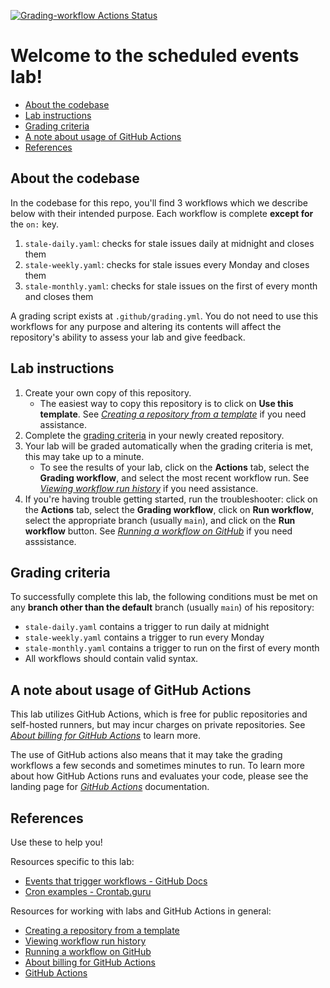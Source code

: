 [![Grading-workflow Actions Status](https://github.com/a-a-ron/ubiquitous-octo-succotash/workflows/Grading-workflow/badge.svg?branch=main)](https://github.com/a-a-ron/ubiquitous-octo-succotash/actions)

# Welcome to the scheduled events lab!
- [About the codebase](#about-the-codebase)
- [Lab instructions](#lab-instructions)
- [Grading criteria](#grading-criteria)
- [A note about usage of GitHub Actions](#a-note-about-usage-of-github-actions)
- [References](#references)

## About the codebase
In the codebase for this repo, you'll find 3 workflows which we describe below with their intended purpose. Each workflow is complete **except for** the `on:` key.
1. `stale-daily.yaml`: checks for stale issues daily at midnight and closes them
2. `stale-weekly.yaml`: checks for stale issues every Monday and closes them
3. `stale-monthly.yaml`: checks for stale issues on the first of every month and closes them

A grading script exists at `.github/grading.yml`. You do not need to use this workflows for any purpose and altering its contents will affect the repository's ability to assess your lab and give feedback.

## Lab instructions

1. Create your own copy of this repository.
   - The easiest way to copy this repository is to click on **Use this template**. See *[Creating a repository from a template]* if you need assistance.
2. Complete the [grading criteria](#grading-criteria) in your newly created repository.
3. Your lab will be graded automatically when the grading criteria is met, this may take up to a minute.
   - To see the results of your lab, click on the **Actions** tab, select the **Grading workflow**, and select the most recent workflow run. See *[Viewing workflow run history]* if you need assistance. 
4. If you're having trouble getting started, run the troubleshooter: click on the **Actions** tab, select the **Grading workflow**, click on **Run workflow**, select the appropriate branch (usually `main`), and click on the **Run workflow** button. See *[Running a workflow on GitHub]* if you need asssistance.


## Grading criteria
 To successfully complete this lab, the following conditions must be met on any **branch other than the default** branch (usually `main`) of his repository:
- `stale-daily.yaml` contains a trigger to run daily at midnight
- `stale-weekly.yaml` contains a trigger to run every Monday
- `stale-monthly.yaml` contains a trigger to run on the first of every month
- All workflows should contain valid syntax.

## A note about usage of GitHub Actions
This lab utilizes GitHub Actions, which is free for public repositories and self-hosted runners, but may incur charges on private repositories. See *[About billing for GitHub Actions]* to learn more.

The use of GitHub actions also means that it may take the grading workflows a few seconds and sometimes minutes to run. To learn more about how GitHub Actions runs and evaluates your code, please see the landing page for *[GitHub Actions]* documentation.

## References
Use these to help you!

Resources specific to this lab:
- [Events that trigger workflows - GitHub Docs]
- [Cron examples - Crontab.guru]

Resources for working with labs and GitHub Actions in general:
- [Creating a repository from a template]
- [Viewing workflow run history]
- [Running a workflow on GitHub]
- [About billing for GitHub Actions]
- [GitHub Actions]


<!-- 
Links used throughout this README: 
-->
[Events that trigger workflows - GitHub Docs]: https://docs.github.com/en/free-pro-team@latest/actions/reference/events-that-trigger-workflows#schedule
[Cron examples - Crontab.guru]: https://crontab.guru/examples.html
[Creating a repository from a template]:                        https://docs.github.com/en/github/creating-cloning-and-archiving-repositories/creating-a-repository-from-a-template
[Viewing workflow run history]:                                 https://docs.github.com/en/actions/managing-workflow-runs/viewing-workflow-run-history
[Running a workflow on GitHub]:                                 https://docs.github.com/en/actions/managing-workflow-runs/manually-running-a-workflow#running-a-workflow-on-github
[About billing for GitHub Actions]:                             https://docs.github.com/en/github/setting-up-and-managing-billing-and-payments-on-github/about-billing-for-github-actions
[GitHub Actions]:                                               https://docs.github.com/en/actions
